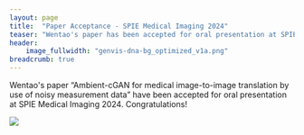 ```yaml
---
layout: page
title:  "Paper Acceptance - SPIE Medical Imaging 2024"
teaser: "Wentao's paper has been accepted for oral presentation at SPIE Medical Imaging 2024."
header:
    image_fullwidth: "genvis-dna-bg_optimized_v1a.png"
breadcrumb: true
---
```


Wentao's paper “Ambient-cGAN for medical image-to-image translation by use of noisy measurement data” have been accepted for oral presentation at SPIE Medical Imaging 2024. Congratulations! 

<div class="row">
    <div class="small-12 columns">
        <img src="/assets/img/team/wentao_chen.jpg">
    </div>
</div>
